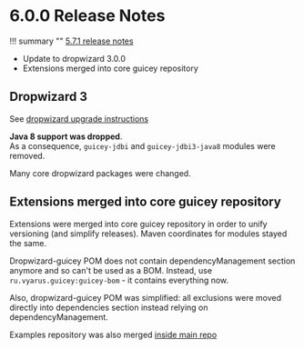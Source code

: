 # 6.0.0 Release Notes

!!! summary ""
    [5.7.1 release notes](http://xvik.github.io/dropwizard-guicey/5.7.1/about/release-notes/)

* Update to dropwizard 3.0.0
* Extensions merged into core guicey repository

## Dropwizard 3

See [dropwizard upgrade instructions](https://www.dropwizard.io/en/release-3.0.x/manual/upgrade-notes/upgrade-notes-3_0_x.html)

**Java 8 support was dropped**.  
As a consequence, `guicey-jdbi` and `guicey-jdbi3-java8` modules were removed.

Many core dropwizard packages were changed.

## Extensions merged into core guicey repository

Extensions were merged into core guicey repository in order to unify versioning (and simplify releases).
Maven coordinates for modules stayed the same.

Dropwizard-guicey POM does not contain dependencyManagement section anymore and so can't
be used as a BOM. Instead, use `ru.vyarus.guicey:guicey-bom` - it contains everything now.

Also, dropwizard-guicey POM was simplified: all exclusions were moved directly into dependencies section 
instead relying on dependencyManagement.

Examples repository was also merged [inside main repo](https://github.com/xvik/dropwizard-guicey/tree/dw-3/examples)
